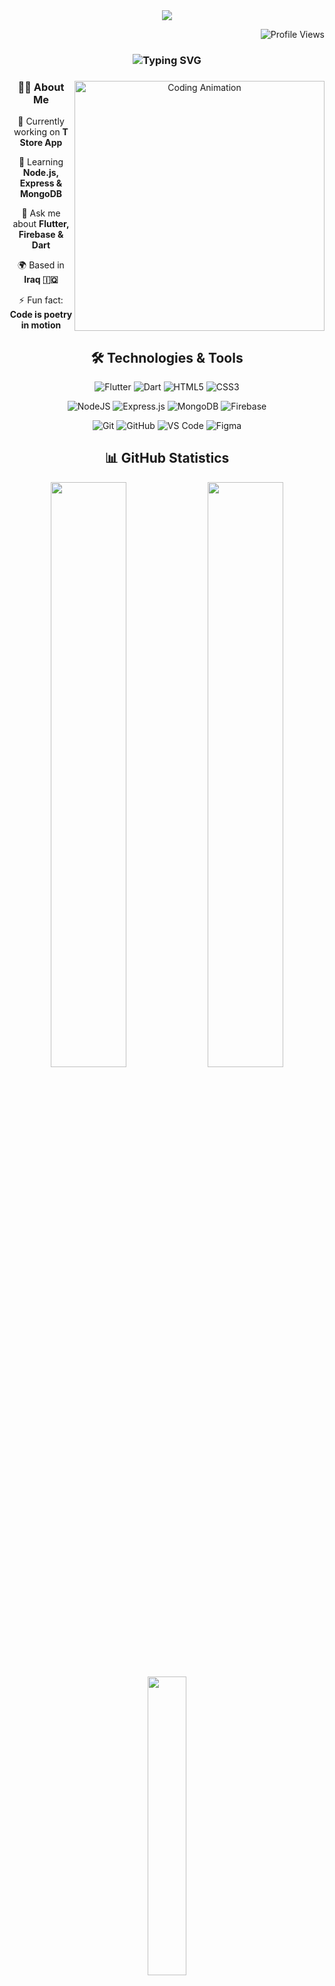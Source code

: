 <!-- Header Banner -->
<div align="center">
  <img src="https://capsule-render.vercel.app/api?type=waving&color=gradient&height=200&section=header&text=Haider%20Al-Timimy&fontSize=50&fontAlignY=35&animation=twinkling&fontColor=white" />
</div>

<!-- Profile Views Counter -->
<p align="right">
  <img src="https://komarev.com/ghpvc/?username=Xx-COBA-xX&label=Profile%20Views&color=0e75b6&style=flat" alt="Profile Views" />
</p>

<!-- Introduction -->
<h3 align="center">
  <img src="https://readme-typing-svg.herokuapp.com/?font=Fira+Code&weight=500&size=25&pause=1000&color=6A5ACD&center=true&vCenter=true&width=435&lines=Flutter+Developer+%F0%9F%93%B1;UI/UX+Designer+%F0%9F%8E%A8;Graphics+Designer+%F0%9F%8E%AF" alt="Typing SVG" />
</h3>

<!-- About Me Section -->
<div align="center">
  <img align="right" width="400" src="https://media.giphy.com/media/qgQUggAC3Pfv687qPC/giphy.gif" alt="Coding Animation"/>
  
  ### 👨‍💻 About Me
  
  🔭 Currently working on **T Store App**
  
  🌱 Learning **Node.js, Express & MongoDB**
  
  💬 Ask me about **Flutter, Firebase & Dart**
  
  🌍 Based in **Iraq 🇮🇶**
  
  ⚡ Fun fact: **Code is poetry in motion**
</div>

<!-- Tech Stack Section -->
<h2 align="center">🛠️ Technologies & Tools</h2>
<div align="center">
  
  <!-- Frontend -->
  ![Flutter](https://img.shields.io/badge/Flutter-%2302569B.svg?style=for-the-badge&logo=Flutter&logoColor=white)
  ![Dart](https://img.shields.io/badge/dart-%230175C2.svg?style=for-the-badge&logo=dart&logoColor=white)
  ![HTML5](https://img.shields.io/badge/html5-%23E34F26.svg?style=for-the-badge&logo=html5&logoColor=white)
  ![CSS3](https://img.shields.io/badge/css3-%231572B6.svg?style=for-the-badge&logo=css3&logoColor=white)
  
  <!-- Backend -->
  ![NodeJS](https://img.shields.io/badge/node.js-6DA55F?style=for-the-badge&logo=node.js&logoColor=white)
  ![Express.js](https://img.shields.io/badge/express.js-%23404d59.svg?style=for-the-badge&logo=express&logoColor=%2361DAFB)
  ![MongoDB](https://img.shields.io/badge/MongoDB-%234ea94b.svg?style=for-the-badge&logo=mongodb&logoColor=white)
  ![Firebase](https://img.shields.io/badge/firebase-%23039BE5.svg?style=for-the-badge&logo=firebase)
  
  <!-- Tools -->
  ![Git](https://img.shields.io/badge/git-%23F05033.svg?style=for-the-badge&logo=git&logoColor=white)
  ![GitHub](https://img.shields.io/badge/github-%23121011.svg?style=for-the-badge&logo=github&logoColor=white)
  ![VS Code](https://img.shields.io/badge/VS%20Code-0078d7.svg?style=for-the-badge&logo=visual-studio-code&logoColor=white)
  ![Figma](https://img.shields.io/badge/figma-%23F24E1E.svg?style=for-the-badge&logo=figma&logoColor=white)
</div>

<!-- GitHub Stats Section -->
<h2 align="center">📊 GitHub Statistics</h2>
<div align="center">
  <img width="49%" src="https://github-readme-stats.vercel.app/api?username=Xx-COBA-xX&show_icons=true&theme=tokyonight" />
  <img width="49%" src="https://github-readme-streak-stats.herokuapp.com/?user=Xx-COBA-xX&theme=tokyonight" />
</div>

<div align="center">
  <img width="35%" src="https://github-readme-stats.vercel.app/api/top-langs/?username=Xx-COBA-xX&layout=compact&theme=tokyonight" />
</div>

<!-- Connect Section -->
<h2 align="center">🤝 Let's Connect</h2>
<div align="center">
  <a href="mailto:haider.new.it@gmail.com">
    <img src="https://img.shields.io/badge/Gmail-D14836?style=for-the-badge&logo=gmail&logoColor=white" />
  </a>
  <a href="https://www.linkedin.com/in/haider-al-tamimi-45022b266/">
    <img src="https://img.shields.io/badge/LinkedIn-0077B5?style=for-the-badge&logo=linkedin&logoColor=white" />
  </a>
  <a href="https://github.com/Xx-COBA-xX">
    <img src="https://img.shields.io/badge/Portfolio-FF5722?style=for-the-badge&logo=todoist&logoColor=white" />
  </a>
</div>

<!-- Footer -->
<div align="center">
  <img src="https://capsule-render.vercel.app/api?type=waving&color=gradient&height=100&section=footer"/>
</div>

<!-- Support -->
<div align="center">
  <a href='https://ko-fi.com/V7V4RAK9C'>
    <img src='https://storage.ko-fi.com/cdn/kofi2.png?v=3' height='50' alt='Support me at ko-fi.com' />
  </a>
</div>
